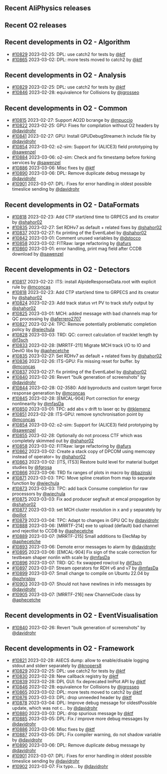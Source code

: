 ## Recent AliPhysics releases
## Recent O2 releases
## Recent developments in O2 - Algorithm
- [\#10829](https://github.com/AliceO2Group/AliceO2/pull/10829) 2023-02-25: DPL: use catch2 for tests by [@ktf](https://github.com/ktf)
- [\#10865](https://github.com/AliceO2Group/AliceO2/pull/10865) 2023-03-02: DPL: more tests moved to catch2 by [@ktf](https://github.com/ktf)
## Recent developments in O2 - Analysis
- [\#10829](https://github.com/AliceO2Group/AliceO2/pull/10829) 2023-02-25: DPL: use catch2 for tests by [@ktf](https://github.com/ktf)
- [\#10846](https://github.com/AliceO2Group/AliceO2/pull/10846) 2023-02-28: equivalence for Collisions by [@jgrosseo](https://github.com/jgrosseo)
## Recent developments in O2 - Common
- [\#10815](https://github.com/AliceO2Group/AliceO2/pull/10815) 2023-02-27: Support AO2D bcrange by [@mpuccio](https://github.com/mpuccio)
- [\#10822](https://github.com/AliceO2Group/AliceO2/pull/10822) 2023-02-25: GPU: Fixes for compilation without O2 headers by [@davidrohr](https://github.com/davidrohr)
- [\#10841](https://github.com/AliceO2Group/AliceO2/pull/10841) 2023-02-27: GPU: Install GPUDebugStreamer.h include file by [@davidrohr](https://github.com/davidrohr)
- [\#10854](https://github.com/AliceO2Group/AliceO2/pull/10854) 2023-03-02: o2-sim: Support for (ALICE3) field prototyping by [@sawenzel](https://github.com/sawenzel)
- [\#10884](https://github.com/AliceO2Group/AliceO2/pull/10884) 2023-03-06: o2-sim: Check and fix timestamp before forking services by [@sawenzel](https://github.com/sawenzel)
- [\#10886](https://github.com/AliceO2Group/AliceO2/pull/10886) 2023-03-06: Misc fixes by [@ktf](https://github.com/ktf)
- [\#10890](https://github.com/AliceO2Group/AliceO2/pull/10890) 2023-03-06: DPL: Remove duplicate debug message by [@davidrohr](https://github.com/davidrohr)
- [\#10901](https://github.com/AliceO2Group/AliceO2/pull/10901) 2023-03-07: DPL: Fixes for error handling in oldest possible timeslice sending by [@davidrohr](https://github.com/davidrohr)
## Recent developments in O2 - DataFormats
- [\#10818](https://github.com/AliceO2Group/AliceO2/pull/10818) 2023-02-23: Add CTP start/end time to GRPECS and its creator by [@shahor02](https://github.com/shahor02)
- [\#10835](https://github.com/AliceO2Group/AliceO2/pull/10835) 2023-02-27: Set RDHv7 as default + related fixes by [@shahor02](https://github.com/shahor02)
- [\#10837](https://github.com/AliceO2Group/AliceO2/pull/10837) 2023-02-27: fix printing of the EventLabel by [@shahor02](https://github.com/shahor02)
- [\#10842](https://github.com/AliceO2Group/AliceO2/pull/10842) 2023-03-01: Comment unused variables by [@dstocco](https://github.com/dstocco)
- [\#10858](https://github.com/AliceO2Group/AliceO2/pull/10858) 2023-03-02: FITRaw: large refactoring by [@afurs](https://github.com/afurs)
- [\#10860](https://github.com/AliceO2Group/AliceO2/pull/10860) 2023-03-01: error handling, print mag field after CCDB download by [@sawenzel](https://github.com/sawenzel)
## Recent developments in O2 - Detectors
- [\#10817](https://github.com/AliceO2Group/AliceO2/pull/10817) 2023-02-22: ITS: install AlpideResponseData.root with explicit rule by [@mconcas](https://github.com/mconcas)
- [\#10818](https://github.com/AliceO2Group/AliceO2/pull/10818) 2023-02-23: Add CTP start/end time to GRPECS and its creator by [@shahor02](https://github.com/shahor02)
- [\#10824](https://github.com/AliceO2Group/AliceO2/pull/10824) 2023-02-23: Add track status vrt PV to track stufy output by [@shahor02](https://github.com/shahor02)
- [\#10825](https://github.com/AliceO2Group/AliceO2/pull/10825) 2023-03-01: MCH: added message with bad channels map for QC processing by [@aferrero2707](https://github.com/aferrero2707)
- [\#10827](https://github.com/AliceO2Group/AliceO2/pull/10827) 2023-02-24: TPC: Remove potentially problematic completion policy by [@wiechula](https://github.com/wiechula)
- [\#10828](https://github.com/AliceO2Group/AliceO2/pull/10828) 2023-03-03: TRD: QC: correct calculation of tracklet length by [@f3sch](https://github.com/f3sch)
- [\#10833](https://github.com/AliceO2Group/AliceO2/pull/10833) 2023-02-28: [MRRTF-211] Migrate MCH track I/O to IO and DevIO libs by [@aphecetche](https://github.com/aphecetche)
- [\#10835](https://github.com/AliceO2Group/AliceO2/pull/10835) 2023-02-27: Set RDHv7 as default + related fixes by [@shahor02](https://github.com/shahor02)
- [\#10836](https://github.com/AliceO2Group/AliceO2/pull/10836) 2023-02-26: ITS-GPU: Fix missing reset for buffer. by [@mconcas](https://github.com/mconcas)
- [\#10837](https://github.com/AliceO2Group/AliceO2/pull/10837) 2023-02-27: fix printing of the EventLabel by [@shahor02](https://github.com/shahor02)
- [\#10840](https://github.com/AliceO2Group/AliceO2/pull/10840) 2023-02-26: Revert "bulk generation of screenshots" by [@davidrohr](https://github.com/davidrohr)
- [\#10844](https://github.com/AliceO2Group/AliceO2/pull/10844) 2023-02-28: O2-3580: Add byproducts and custom target force response generation by [@mconcas](https://github.com/mconcas)
- [\#10845](https://github.com/AliceO2Group/AliceO2/pull/10845) 2023-02-28: [EMCAL-904] Port correction for energy nonlinearity by [@mfasDa](https://github.com/mfasDa)
- [\#10850](https://github.com/AliceO2Group/AliceO2/pull/10850) 2023-03-01: TPC: add abs v drift to laser qc by [@tklemenz](https://github.com/tklemenz)
- [\#10851](https://github.com/AliceO2Group/AliceO2/pull/10851) 2023-02-28: ITS-GPU: remove synchronisation point by [@mconcas](https://github.com/mconcas)
- [\#10854](https://github.com/AliceO2Group/AliceO2/pull/10854) 2023-03-02: o2-sim: Support for (ALICE3) field prototyping by [@sawenzel](https://github.com/sawenzel)
- [\#10855](https://github.com/AliceO2Group/AliceO2/pull/10855) 2023-02-28: Optionally do not process CTF which was completely skimmed out by [@shahor02](https://github.com/shahor02)
- [\#10858](https://github.com/AliceO2Group/AliceO2/pull/10858) 2023-03-02: FITRaw: large refactoring by [@afurs](https://github.com/afurs)
- [\#10862](https://github.com/AliceO2Group/AliceO2/pull/10862) 2023-03-02: Create a stack copy of DPCOM using memcopy instead of operator= by [@shahor02](https://github.com/shahor02)
- [\#10863](https://github.com/AliceO2Group/AliceO2/pull/10863) 2023-03-02: [ITS, ITS3] Restore build level for material budget studies by [@fgrosa](https://github.com/fgrosa)
- [\#10866](https://github.com/AliceO2Group/AliceO2/pull/10866) 2023-03-06: TRD fix ranges of plots in macro by [@bazinski](https://github.com/bazinski)
- [\#10871](https://github.com/AliceO2Group/AliceO2/pull/10871) 2023-03-03: TPC: Move spline creation from map to separate function by [@wiechula](https://github.com/wiechula)
- [\#10873](https://github.com/AliceO2Group/AliceO2/pull/10873) 2023-03-03: TPC: add back Consume completion for raw processors by [@wiechula](https://github.com/wiechula)
- [\#10875](https://github.com/AliceO2Group/AliceO2/pull/10875) 2023-03-03: Fix aod producer segfault at emcal propagation by [@shahor02](https://github.com/shahor02)
- [\#10877](https://github.com/AliceO2Group/AliceO2/pull/10877) 2023-03-03: set MCH cluster resolution in x and y separately by [@pillot](https://github.com/pillot)
- [\#10879](https://github.com/AliceO2Group/AliceO2/pull/10879) 2023-03-04: TPC: Adapt to changes in GPU QC by [@davidrohr](https://github.com/davidrohr)
- [\#10888](https://github.com/AliceO2Group/AliceO2/pull/10888) 2023-03-06: [MRRTF-214] exe to upload (default) bad channel and rejectlist to CCDB by [@aphecetche](https://github.com/aphecetche)
- [\#10889](https://github.com/AliceO2Group/AliceO2/pull/10889) 2023-03-07: [MRRTF-215] Small additions to ElecMap by [@aphecetche](https://github.com/aphecetche)
- [\#10893](https://github.com/AliceO2Group/AliceO2/pull/10893) 2023-03-06: Demote error messages to alarm by [@davidrohr](https://github.com/davidrohr)
- [\#10895](https://github.com/AliceO2Group/AliceO2/pull/10895) 2023-03-06: [EMCAL-904] Fix sign of the scale correction for testbeam shaper nonlin with scale by [@mfasDa](https://github.com/mfasDa)
- [\#10896](https://github.com/AliceO2Group/AliceO2/pull/10896) 2023-03-07: TRD: QC: fix swapped row/col by [@f3sch](https://github.com/f3sch)
- [\#10897](https://github.com/AliceO2Group/AliceO2/pull/10897) 2023-03-07: Stream operators for RDH v6 and v7 by [@mfasDa](https://github.com/mfasDa)
- [\#10899](https://github.com/AliceO2Group/AliceO2/pull/10899) 2023-03-07: Small change to compile on Ubuntu 22.04 by [@pzhristov](https://github.com/pzhristov)
- [\#10903](https://github.com/AliceO2Group/AliceO2/pull/10903) 2023-03-07: Should not have newlines in info messages by [@davidrohr](https://github.com/davidrohr)
- [\#10905](https://github.com/AliceO2Group/AliceO2/pull/10905) 2023-03-07: [MRRTF-216] new ChannelCode class by [@aphecetche](https://github.com/aphecetche)
## Recent developments in O2 - EventVisualisation
- [\#10840](https://github.com/AliceO2Group/AliceO2/pull/10840) 2023-02-26: Revert "bulk generation of screenshots" by [@davidrohr](https://github.com/davidrohr)
## Recent developments in O2 - Framework
- [\#10821](https://github.com/AliceO2Group/AliceO2/pull/10821) 2023-02-28: AliECS dump: allow to enable/disable logging stdout and stderr separately by [@knopers8](https://github.com/knopers8)
- [\#10829](https://github.com/AliceO2Group/AliceO2/pull/10829) 2023-02-25: DPL: use catch2 for tests by [@ktf](https://github.com/ktf)
- [\#10830](https://github.com/AliceO2Group/AliceO2/pull/10830) 2023-02-28: New callback registry by [@ktf](https://github.com/ktf)
- [\#10839](https://github.com/AliceO2Group/AliceO2/pull/10839) 2023-02-28: DPL GUI: fix deprecated ImPlot API by [@ktf](https://github.com/ktf)
- [\#10846](https://github.com/AliceO2Group/AliceO2/pull/10846) 2023-02-28: equivalence for Collisions by [@jgrosseo](https://github.com/jgrosseo)
- [\#10865](https://github.com/AliceO2Group/AliceO2/pull/10865) 2023-03-02: DPL: more tests moved to catch2 by [@ktf](https://github.com/ktf)
- [\#10876](https://github.com/AliceO2Group/AliceO2/pull/10876) 2023-03-03: DPL: drop unneeded header by [@ktf](https://github.com/ktf)
- [\#10878](https://github.com/AliceO2Group/AliceO2/pull/10878) 2023-03-04: DPL: Improve debug message for oldestPossible update, which was not c… by [@davidrohr](https://github.com/davidrohr)
- [\#10880](https://github.com/AliceO2Group/AliceO2/pull/10880) 2023-03-03: DPL: drop spurious message by [@ktf](https://github.com/ktf)
- [\#10885](https://github.com/AliceO2Group/AliceO2/pull/10885) 2023-03-05: DPL: Fix / improve more debug messages by [@davidrohr](https://github.com/davidrohr)
- [\#10886](https://github.com/AliceO2Group/AliceO2/pull/10886) 2023-03-06: Misc fixes by [@ktf](https://github.com/ktf)
- [\#10887](https://github.com/AliceO2Group/AliceO2/pull/10887) 2023-03-05: DPL: Fix compiler warning, do not shadow variable by [@davidrohr](https://github.com/davidrohr)
- [\#10890](https://github.com/AliceO2Group/AliceO2/pull/10890) 2023-03-06: DPL: Remove duplicate debug message by [@davidrohr](https://github.com/davidrohr)
- [\#10901](https://github.com/AliceO2Group/AliceO2/pull/10901) 2023-03-07: DPL: Fixes for error handling in oldest possible timeslice sending by [@davidrohr](https://github.com/davidrohr)
- [\#10902](https://github.com/AliceO2Group/AliceO2/pull/10902) 2023-03-07: Fix typo... by [@davidrohr](https://github.com/davidrohr)
